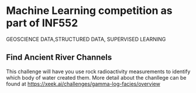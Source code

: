 # Machine Learning competition as part of INF552
GEOSCIENCE DATA,STRUCTURED DATA, SUPERVISED LEARNING

## Find Ancient River Channels
This challenge will have you use rock radioactivity measurements to identify which body of water created them.
More detail about the chanllege can be found at https://xeek.ai/challenges/gamma-log-facies/overview
